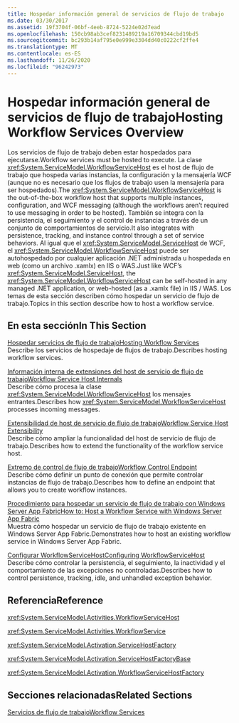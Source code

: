 ```yaml
---
title: Hospedar información general de servicios de flujo de trabajo
ms.date: 03/30/2017
ms.assetid: 19f3704f-06bf-4eeb-8724-5224e02d7ead
ms.openlocfilehash: 150cb98ab3cef8231489219a16709344cbd19bd5
ms.sourcegitcommit: bc293b14af795e0e999e3304dd40c0222cf2ffe4
ms.translationtype: MT
ms.contentlocale: es-ES
ms.lasthandoff: 11/26/2020
ms.locfileid: "96242973"
---
```

# <a name="hosting-workflow-services-overview"></a><span data-ttu-id="1abb9-102">Hospedar información general de servicios de flujo de trabajo</span><span class="sxs-lookup"><span data-stu-id="1abb9-102">Hosting Workflow Services Overview</span></span>

<span data-ttu-id="1abb9-103">Los servicios de flujo de trabajo deben estar hospedados para ejecutarse.</span><span class="sxs-lookup"><span data-stu-id="1abb9-103">Workflow services must be hosted to execute.</span></span> <span data-ttu-id="1abb9-104">La clase <xref:System.ServiceModel.WorkflowServiceHost> es el host de flujo de trabajo que hospeda varias instancias, la configuración y la mensajería WCF (aunque no es necesario que los flujos de trabajo usen la mensajería para ser hospedados).</span><span class="sxs-lookup"><span data-stu-id="1abb9-104">The <xref:System.ServiceModel.WorkflowServiceHost> is the out-of-the-box workflow host that supports multiple instances, configuration, and WCF messaging (although the workflows aren’t required to use messaging in order to be hosted).</span></span>  <span data-ttu-id="1abb9-105">También se integra con la persistencia, el seguimiento y el control de instancias a través de un conjunto de comportamientos de servicio.</span><span class="sxs-lookup"><span data-stu-id="1abb9-105">It also integrates with persistence, tracking, and instance control through a set of service behaviors.</span></span>  <span data-ttu-id="1abb9-106">Al igual que el <xref:System.ServiceModel.ServiceHost> de WCF, el <xref:System.ServiceModel.WorkflowServiceHost> puede ser autohospedado por cualquier aplicación .NET administrada u hospedada en web (como un archivo .xamlx) en IIS o WAS.</span><span class="sxs-lookup"><span data-stu-id="1abb9-106">Just like WCF’s <xref:System.ServiceModel.ServiceHost>, the <xref:System.ServiceModel.WorkflowServiceHost> can be self-hosted in any managed .NET application, or web-hosted (as a .xamlx file) in IIS / WAS.</span></span>  <span data-ttu-id="1abb9-107">Los temas de esta sección describen cómo hospedar un servicio de flujo de trabajo.</span><span class="sxs-lookup"><span data-stu-id="1abb9-107">Topics in this section describe how to host a workflow service.</span></span>  
  
## <a name="in-this-section"></a><span data-ttu-id="1abb9-108">En esta sección</span><span class="sxs-lookup"><span data-stu-id="1abb9-108">In This Section</span></span>  

 [<span data-ttu-id="1abb9-109">Hospedar servicios de flujo de trabajo</span><span class="sxs-lookup"><span data-stu-id="1abb9-109">Hosting Workflow Services</span></span>](hosting-workflow-services.md)  
 <span data-ttu-id="1abb9-110">Describe los servicios de hospedaje de flujos de trabajo.</span><span class="sxs-lookup"><span data-stu-id="1abb9-110">Describes hosting workflow services.</span></span>  
  
 [<span data-ttu-id="1abb9-111">Información interna de extensiones del host de servicio de flujo de trabajo</span><span class="sxs-lookup"><span data-stu-id="1abb9-111">Workflow Service Host Internals</span></span>](workflow-service-host-internals.md)  
 <span data-ttu-id="1abb9-112">Describe cómo procesa la clase <xref:System.ServiceModel.WorkflowServiceHost> los mensajes entrantes.</span><span class="sxs-lookup"><span data-stu-id="1abb9-112">Describes how <xref:System.ServiceModel.WorkflowServiceHost> processes incoming messages.</span></span>  
  
 [<span data-ttu-id="1abb9-113">Extensibilidad de host de servicio de flujo de trabajo</span><span class="sxs-lookup"><span data-stu-id="1abb9-113">Workflow Service Host Extensibility</span></span>](workflow-service-host-extensibility.md)  
 <span data-ttu-id="1abb9-114">Describe cómo ampliar la funcionalidad del host de servicio de flujo de trabajo.</span><span class="sxs-lookup"><span data-stu-id="1abb9-114">Describes how to extend the functionality of the workflow service host.</span></span>  
  
 [<span data-ttu-id="1abb9-115">Extremo de control de flujo de trabajo</span><span class="sxs-lookup"><span data-stu-id="1abb9-115">Workflow Control Endpoint</span></span>](workflow-control-endpoint.md)  
 <span data-ttu-id="1abb9-116">Describe cómo definir un punto de conexión que permite controlar instancias de flujo de trabajo.</span><span class="sxs-lookup"><span data-stu-id="1abb9-116">Describes how to define an endpoint that allows you to create workflow instances.</span></span>
  
 [<span data-ttu-id="1abb9-117">Procedimiento para hospedar un servicio de flujo de trabajo con Windows Server App Fabric</span><span class="sxs-lookup"><span data-stu-id="1abb9-117">How to: Host a Workflow Service with Windows Server App Fabric</span></span>](how-to-host-a-workflow-service-with-windows-server-app-fabric.md)  
 <span data-ttu-id="1abb9-118">Muestra cómo hospedar un servicio de flujo de trabajo existente en Windows Server App Fabric.</span><span class="sxs-lookup"><span data-stu-id="1abb9-118">Demonstrates how to host an existing workflow service in Windows Server App Fabric.</span></span>  
  
 [<span data-ttu-id="1abb9-119">Configurar WorkflowServiceHost</span><span class="sxs-lookup"><span data-stu-id="1abb9-119">Configuring WorkflowServiceHost</span></span>](configuring-workflowservicehost.md)  
 <span data-ttu-id="1abb9-120">Describe cómo controlar la persistencia, el seguimiento, la inactividad y el comportamiento de las excepciones no controladas.</span><span class="sxs-lookup"><span data-stu-id="1abb9-120">Describes how to control persistence, tracking, idle, and unhandled exception behavior.</span></span>  
  
## <a name="reference"></a><span data-ttu-id="1abb9-121">Referencia</span><span class="sxs-lookup"><span data-stu-id="1abb9-121">Reference</span></span>  

 <xref:System.ServiceModel.Activities.WorkflowServiceHost>  
  
 <xref:System.ServiceModel.Activities.WorkflowService>  
  
 <xref:System.ServiceModel.Activation.ServiceHostFactory>  
  
 <xref:System.ServiceModel.Activation.ServiceHostFactoryBase>  
  
 <xref:System.ServiceModel.Activation.WorkflowServiceHostFactory>  
  
## <a name="related-sections"></a><span data-ttu-id="1abb9-122">Secciones relacionadas</span><span class="sxs-lookup"><span data-stu-id="1abb9-122">Related Sections</span></span>  

 [<span data-ttu-id="1abb9-123">Servicios de flujo de trabajo</span><span class="sxs-lookup"><span data-stu-id="1abb9-123">Workflow Services</span></span>](workflow-services.md)
